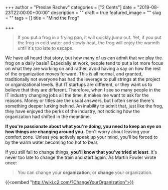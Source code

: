 +++
author = "Preslav Rachev"
categories = ["2 Cents"]
date = "2019-08-23T22:00:00+00:00"
description = ""
draft = true
featured_image = ""
slug = ""
tags = []
title = "Mind the Frog"

+++
> If you put a frog in a frying pan, it will quickly jump out. Yet, if you put the frog in cold water and slowly heat, the frog will enjoy the warmth until it's too late to escape.

We have all heard that story, but how many of us can admit that we play the frog on a daily basis? Especially at work, people tend to put a lot more focus on what they are working on and rather, avoid having a say on how the rest of the organization moves forward. This is all normal, and granted, traditionally not everyone has had the leverage to pull strings at the project or organizational levels. But IT startups are different, or they want us to believe that they are different. Therefore, when I see so many people in the IT industry changing jobs all the time, it makes me want to ask for the reasons. Money or titles are the usual answers, but I often sense there's something deeper lurking behind. An inability to admit that, just like the frog, they have enjoyed the perks of the industry, not noticing how the organization had shifted in the meantime. 

**If you're passionate about what you're doing, you need to keep an eye on how things are changing around you**. Don't worry about leaving your comfort zone. Unless you actively speak up your mind, you'll be forced to by the warm water becoming too hot to bear. 

If you still fail to change things, **you'll know that you've tried at least**. It's never too late to change the train and start again. As Martin Fowler wrote once:

> You can change your **organization**, or **change** your organization. 

{{<oembed "http://wiki.c2.com/?ChangeYourOrganization">}}